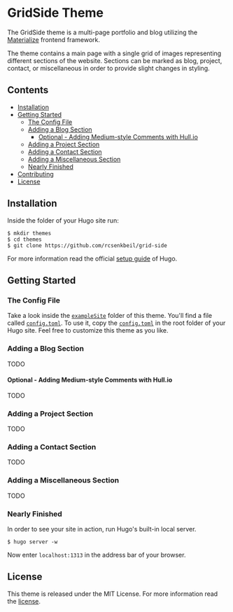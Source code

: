GridSide Theme
==============

The GridSide theme is a multi-page portfolio and blog utilizing the
[Materialize][materialize] frontend framework.

The theme contains a main page with a single grid of images representing
different sections of the website. Sections can be marked as blog, project,
contact, or miscellaneous in order to provide slight changes in styling.

Contents
--------

- [Installation](#installation)
- [Getting Started](#getting-started)
    - [The Config File](#the-config-file) 
    - [Adding a Blog Section](#adding-a-blog-section)
        - [Optional - Adding Medium-style Comments with Hull.io](#optional---adding-medium-style-comments-with-hullio)
    - [Adding a Project Section](#adding-a-project-section)
    - [Adding a Contact Section](#adding-a-contact-section)
    - [Adding a Miscellaneous Section](#adding-a-miscellaneous-section)
    - [Nearly Finished](#nearly-finished)
- [Contributing](#contributing)
- [License](#license)

Installation
------------

Inside the folder of your Hugo site run:

    $ mkdir themes
    $ cd themes
    $ git clone https://github.com/rcsenkbeil/grid-side

For more information read the official [setup guide][setup_guide] of Hugo.

Getting Started
---------------

### The Config File ###

Take a look inside the [`exampleSite`][exampleSite] folder of this theme.
You'll find a file called [`config.toml`][config.toml]. To use it, copy the
[`config.toml`][config.toml] in the root folder of your Hugo site. Feel free
to customize this theme as you like.

### Adding a Blog Section ###

TODO

#### Optional - Adding Medium-style Comments with Hull.io ####

TODO

### Adding a Project Section ###

TODO

### Adding a Contact Section ###

TODO

### Adding a Miscellaneous Section ###

TODO

### Nearly Finished ###

In order to see your site in action, run Hugo's built-in local server. 

    $ hugo server -w

Now enter `localhost:1313` in the address bar of your browser.

License
-------

This theme is released under the MIT License. For more information read the
[license][license].

[materialize]: http://www.materializecss.com/
[setup_guide]: http://gohugo.io/overview/installing/
[exampleSite]: https://github.com/rcsenkbeil/grid-side/tree/master/exampleSite
[config.toml]: https://github.com/rcsenkbeil/grid-side/blob/master/exampleSite/config.toml
[license]: https://github.com/rcsenkbeil/grid-side/blob/master/LICENSE

